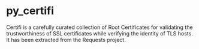 # py_certifi
Certifi is a carefully curated collection of Root Certificates for validating the trustworthiness of SSL certificates while verifying the identity of TLS hosts. It has been extracted from the Requests project.
